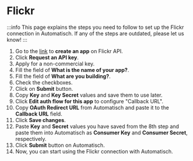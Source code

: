 # Flickr

:::info
This page explains the steps you need to follow to set up the Flickr
connection in Automatisch. If any of the steps are outdated, please let us know!
:::

1. Go to the [link](https://www.flickr.com/services/apps/create/) to **create an
   app** on Flickr API.
2. Click **Request an API key**.
3. Apply for a non-commercial key.
4. Fill the field of **What is the name of your app?**.
5. Fill the field of **What are you building?**.
6. Check the checkboxes.
7. Click on **Submit** button.
8. Copy **Key** and **Key Secret** values and save them to use later.
9. Click **Edit auth flow for this app** to configure "Callback URL".
10. Copy **OAuth Redirect URL** from Automatisch and paste it to the **Callback URL** field.
11. Click **Save changes**.
12. Paste **Key** and **Secret** values you have saved from the 8th step and paste them into Automatisch as **Consumer Key** and **Consumer Secret**, respectively.
13. Click **Submit** button on Automatisch.
14. Now, you can start using the Flickr connection with Automatisch.
